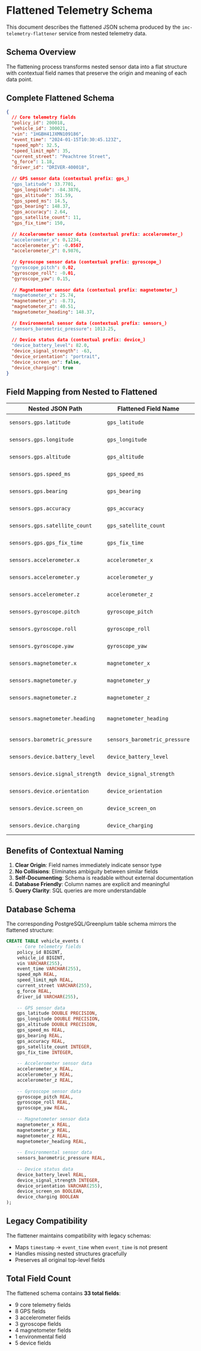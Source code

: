 # Flattened Telemetry Schema

This document describes the flattened JSON schema produced by the `imc-telemetry-flattener` service from nested telemetry data.

## Schema Overview

The flattening process transforms nested sensor data into a flat structure with contextual field names that preserve the origin and meaning of each data point.

## Complete Flattened Schema

```json
{
  // Core telemetry fields
  "policy_id": 200018,
  "vehicle_id": 300021,
  "vin": "1HGBH41JXMN109186",
  "event_time": "2024-01-15T10:30:45.123Z",
  "speed_mph": 32.5,
  "speed_limit_mph": 35,
  "current_street": "Peachtree Street",
  "g_force": 1.18,
  "driver_id": "DRIVER-400018",
  
  // GPS sensor data (contextual prefix: gps_)
  "gps_latitude": 33.7701,
  "gps_longitude": -84.3876,
  "gps_altitude": 351.59,
  "gps_speed_ms": 14.5,
  "gps_bearing": 148.37,
  "gps_accuracy": 2.64,
  "gps_satellite_count": 11,
  "gps_fix_time": 150,
  
  // Accelerometer sensor data (contextual prefix: accelerometer_)
  "accelerometer_x": 0.1234,
  "accelerometer_y": -0.0567,
  "accelerometer_z": 0.9876,
  
  // Gyroscope sensor data (contextual prefix: gyroscope_)
  "gyroscope_pitch": 0.02,
  "gyroscope_roll": -0.01,
  "gyroscope_yaw": 0.15,
  
  // Magnetometer sensor data (contextual prefix: magnetometer_)
  "magnetometer_x": 25.74,
  "magnetometer_y": -8.73,
  "magnetometer_z": 40.51,
  "magnetometer_heading": 148.37,
  
  // Environmental sensor data (contextual prefix: sensors_)
  "sensors_barometric_pressure": 1013.25,
  
  // Device status data (contextual prefix: device_)
  "device_battery_level": 82.0,
  "device_signal_strength": -63,
  "device_orientation": "portrait",
  "device_screen_on": false,
  "device_charging": true
}
```

## Field Mapping from Nested to Flattened

| **Nested JSON Path** | **Flattened Field Name** | **Description** |
|---------------------|-------------------------|-----------------|
| `sensors.gps.latitude` | `gps_latitude` | GPS latitude coordinate |
| `sensors.gps.longitude` | `gps_longitude` | GPS longitude coordinate |
| `sensors.gps.altitude` | `gps_altitude` | GPS altitude in meters |
| `sensors.gps.speed_ms` | `gps_speed_ms` | GPS-measured speed in m/s |
| `sensors.gps.bearing` | `gps_bearing` | GPS bearing/direction |
| `sensors.gps.accuracy` | `gps_accuracy` | GPS accuracy in meters |
| `sensors.gps.satellite_count` | `gps_satellite_count` | Number of GPS satellites |
| `sensors.gps.gps_fix_time` | `gps_fix_time` | GPS fix time in milliseconds |
| `sensors.accelerometer.x` | `accelerometer_x` | Accelerometer X-axis |
| `sensors.accelerometer.y` | `accelerometer_y` | Accelerometer Y-axis |
| `sensors.accelerometer.z` | `accelerometer_z` | Accelerometer Z-axis |
| `sensors.gyroscope.pitch` | `gyroscope_pitch` | Gyroscope pitch rotation |
| `sensors.gyroscope.roll` | `gyroscope_roll` | Gyroscope roll rotation |
| `sensors.gyroscope.yaw` | `gyroscope_yaw` | Gyroscope yaw rotation |
| `sensors.magnetometer.x` | `magnetometer_x` | Magnetometer X-axis |
| `sensors.magnetometer.y` | `magnetometer_y` | Magnetometer Y-axis |
| `sensors.magnetometer.z` | `magnetometer_z` | Magnetometer Z-axis |
| `sensors.magnetometer.heading` | `magnetometer_heading` | Magnetometer compass heading |
| `sensors.barometric_pressure` | `sensors_barometric_pressure` | Atmospheric pressure |
| `sensors.device.battery_level` | `device_battery_level` | Device battery percentage |
| `sensors.device.signal_strength` | `device_signal_strength` | Device signal strength in dBm |
| `sensors.device.orientation` | `device_orientation` | Device orientation |
| `sensors.device.screen_on` | `device_screen_on` | Device screen status |
| `sensors.device.charging` | `device_charging` | Device charging status |

## Benefits of Contextual Naming

1. **Clear Origin**: Field names immediately indicate sensor type
2. **No Collisions**: Eliminates ambiguity between similar fields
3. **Self-Documenting**: Schema is readable without external documentation
4. **Database Friendly**: Column names are explicit and meaningful
5. **Query Clarity**: SQL queries are more understandable

## Database Schema

The corresponding PostgreSQL/Greenplum table schema mirrors the flattened structure:

```sql
CREATE TABLE vehicle_events (
    -- Core telemetry fields
    policy_id BIGINT,
    vehicle_id BIGINT,
    vin VARCHAR(255),
    event_time VARCHAR(255),
    speed_mph REAL,
    speed_limit_mph REAL,
    current_street VARCHAR(255),
    g_force REAL,
    driver_id VARCHAR(255),
    
    -- GPS sensor data
    gps_latitude DOUBLE PRECISION,
    gps_longitude DOUBLE PRECISION,
    gps_altitude DOUBLE PRECISION,
    gps_speed_ms REAL,
    gps_bearing REAL,
    gps_accuracy REAL,
    gps_satellite_count INTEGER,
    gps_fix_time INTEGER,
    
    -- Accelerometer sensor data
    accelerometer_x REAL,
    accelerometer_y REAL,
    accelerometer_z REAL,
    
    -- Gyroscope sensor data
    gyroscope_pitch REAL,
    gyroscope_roll REAL,
    gyroscope_yaw REAL,
    
    -- Magnetometer sensor data
    magnetometer_x REAL,
    magnetometer_y REAL,
    magnetometer_z REAL,
    magnetometer_heading REAL,
    
    -- Environmental sensor data
    sensors_barometric_pressure REAL,
    
    -- Device status data
    device_battery_level REAL,
    device_signal_strength INTEGER,
    device_orientation VARCHAR(255),
    device_screen_on BOOLEAN,
    device_charging BOOLEAN
);
```

## Legacy Compatibility

The flattener maintains compatibility with legacy schemas:
- Maps `timestamp` → `event_time` when `event_time` is not present
- Handles missing nested structures gracefully
- Preserves all original top-level fields

## Total Field Count

The flattened schema contains **33 total fields**:
- 9 core telemetry fields
- 8 GPS fields  
- 3 accelerometer fields
- 3 gyroscope fields
- 4 magnetometer fields
- 1 environmental field
- 5 device fields